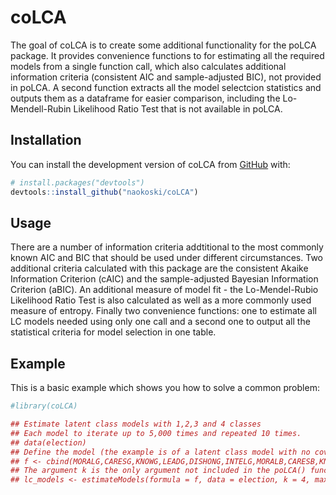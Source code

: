 
<!-- README.md is generated from README.Rmd. Please edit that file -->

# coLCA

<!-- badges: start -->
<!-- badges: end -->

The goal of coLCA is to create some additional functionality for the
poLCA package. It provides convenience functions to for estimating all
the required models from a single function call, which also calculates
additional information criteria (consistent AIC and sample-adjusted
BIC), not provided in poLCA. A second function extracts all the model
selectcion statistics and outputs them as a dataframe for easier
comparison, including the Lo-Mendell-Rubin Likelihood Ratio Test that is
not available in poLCA.

## Installation

You can install the development version of coLCA from
[GitHub](https://github.com/) with:

``` r
# install.packages("devtools")
devtools::install_github("naokoski/coLCA")
```

## Usage

There are a number of information criteria addtitional to the most
commonly known AIC and BIC that should be used under different
circumstances. Two additional criteria calculated with this package are
the consistent Akaike Information Criterion (cAIC) and the
sample-adjusted Bayesian Information Criterion (aBIC). An additional
measure of model fit - the Lo-Mendel-Rubio Likelihood Ratio Test is also
calculated as well as a more commonly used measure of entropy. Finally
two convenience functions: one to estimate all LC models needed using
only one call and a second one to output all the statistical criteria
for model selection in one table.

## Example

This is a basic example which shows you how to solve a common problem:

``` r
#library(coLCA)

## Estimate latent class models with 1,2,3 and 4 classes
## Each model to iterate up to 5,000 times and repeated 10 times.
## data(election)
## Define the model (the example is of a latent class model with no covariates)
## f <- cbind(MORALG,CARESG,KNOWG,LEADG,DISHONG,INTELG,MORALB,CARESB,KNOWB,LEADB,DISHONB,INTELB) ~ 1
## The argument k is the only argument not included in the poLCA() function. All other arguments are the same.
## lc_models <- estimateModels(formula = f, data = election, k = 4, maxiter = 5000, nrep = 10)
```

